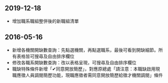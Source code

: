## 2019-12-18

* 增加職系職組整併後的新職組清單

## 2016-05-16

* 新增各機關開缺數查詢：先點選機關，再點選職系，最後可看到開缺細節。所有表格皆可搜尋及自由排序欄位
* 修改各職系開缺數查詢：改以表格呈現，可搜尋及自由排序欄位
* 職缺特殊條件新增「✔同意開放簡歷」，對應原總處「請注意：本職缺啟用現職應徵人員調閱簡歷功能，現職應徵者需同意開放簡歷給徵才機關調閱」條件
